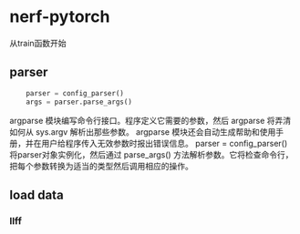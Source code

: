 # nerf-pytorch
从train函数开始

## parser
```python
    parser = config_parser()
    args = parser.parse_args()
```
argparse 模块编写命令行接口。程序定义它需要的参数，然后 argparse 将弄清如何从 sys.argv 解析出那些参数。 argparse 模块还会自动生成帮助和使用手册，并在用户给程序传入无效参数时报出错误信息。
parser = config_parser() 将parser对象实例化，然后通过 parse_args() 方法解析参数。它将检查命令行，把每个参数转换为适当的类型然后调用相应的操作。

## load data
### llff
